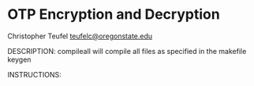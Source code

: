 # OTP Encryption and Decryption
Christopher Teufel
teufelc@oregonstate.edu


DESCRIPTION:
compileall will compile all files as specified in the makefile
keygen

INSTRUCTIONS:


